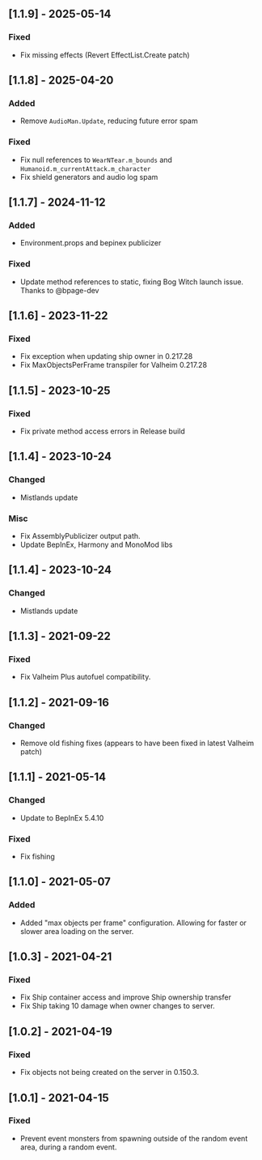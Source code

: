 ## [1.1.9] - 2025-05-14

### Fixed

- Fix missing effects (Revert EffectList.Create patch)


## [1.1.8] - 2025-04-20

### Added

- Remove `AudioMan.Update`, reducing future error spam


### Fixed

- Fix null references to `WearNTear.m_bounds` and `Humanoid.m_currentAttack.m_character`
- Fix shield generators and audio log spam


## [1.1.7] - 2024-11-12

### Added

- Environment.props and bepinex publicizer


### Fixed

- Update method references to static, fixing Bog Witch launch issue. Thanks to @bpage-dev


## [1.1.6] - 2023-11-22

### Fixed

- Fix exception when updating ship owner in 0.217.28
- Fix MaxObjectsPerFrame transpiler for Valheim 0.217.28


## [1.1.5] - 2023-10-25

### Fixed

- Fix private method access errors in Release build


## [1.1.4] - 2023-10-24

### Changed

- Mistlands update


### Misc

- Fix AssemblyPublicizer output path.
- Update BepInEx, Harmony and MonoMod libs


## [1.1.4] - 2023-10-24

### Changed

- Mistlands update


## [1.1.3] - 2021-09-22

### Fixed

- Fix Valheim Plus autofuel compatibility.


## [1.1.2] - 2021-09-16

### Changed

- Remove old fishing fixes (appears to have been fixed in latest Valheim patch)


## [1.1.1] - 2021-05-14

### Changed

- Update to BepInEx 5.4.10


### Fixed

- Fix fishing


## [1.1.0] - 2021-05-07

### Added

- Added "max objects per frame" configuration. Allowing for faster or slower area loading on the server.


## [1.0.3] - 2021-04-21

### Fixed

- Fix Ship container access and improve Ship ownership transfer
- Fix Ship taking 10 damage when owner changes to server.


## [1.0.2] - 2021-04-19

### Fixed

- Fix objects not being created on the server in 0.150.3.


## [1.0.1] - 2021-04-15

### Fixed

- Prevent event monsters from spawning outside of the random event area, during a random event.
